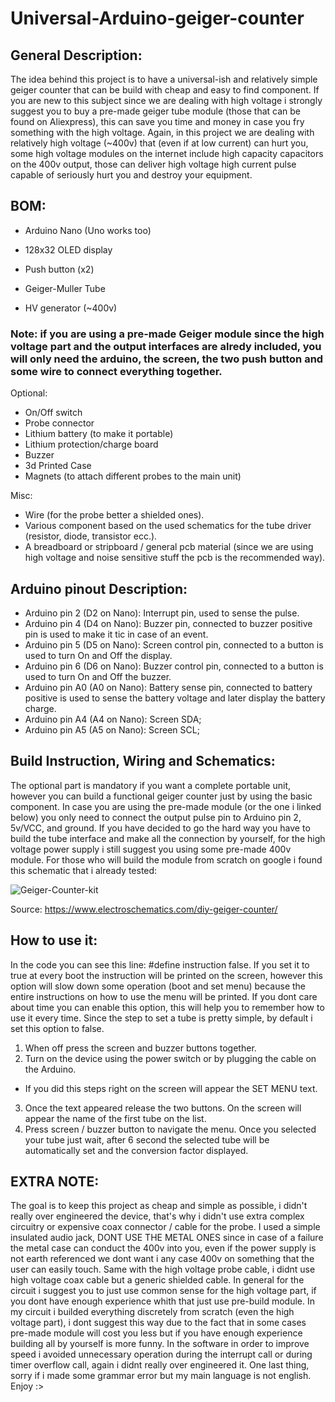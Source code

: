 # Universal-Arduino-geiger-counter

## General Description:

The idea behind this project is to have a universal-ish and relatively simple geiger counter that can be build with cheap and easy to find component. If you are new to this subject since we are dealing with high voltage i strongly suggest you to buy a pre-made geiger tube module (those that can be found on Aliexpress), this can save you time and money in case you fry something with the high voltage. Again, in this project we are dealing with relatively high voltage (~400v) that (even if at low current) can hurt you, some high voltage modules on the internet include high capacity capacitors on the 400v output, those can deliver high voltage high current pulse capable of seriously hurt you and destroy your equipment. 



## BOM:

- Arduino Nano (Uno works too)

- 128x32 OLED display
- Push button (x2) 
- Geiger-Muller Tube
- HV generator (~400v)

### Note: if you are using a pre-made Geiger module since the high voltage part and the output interfaces are alredy included, you will only need the arduino, the screen, the two push button and some wire to connect everything together.


 Optional:
- On/Off switch
- Probe connector
- Lithium battery (to make it portable)
- Lithium protection/charge board
- Buzzer
- 3d Printed Case
- Magnets (to attach different probes to the main unit)


Misc:
- Wire (for the probe better a shielded ones).
- Various component based on the used schematics for the tube driver (resistor, diode, transistor ecc.).
- A breadboard or stripboard / general pcb material (since we are using high voltage and noise sensitive stuff the pcb is the recommended way).

## Arduino pinout Description:

- Arduino pin 2 (D2 on Nano): Interrupt pin, used to sense the pulse.
- Arduino pin 4 (D4 on Nano): Buzzer pin, connected to buzzer positive pin is used to make it tic in case of an event.
- Arduino pin 5 (D5 on Nano): Screen control pin, connected to a button is used to turn On and Off the display.
- Arduino pin 6 (D6 on Nano): Buzzer control pin, connected to a button is used to turn On and Off the buzzer.
- Arduino pin A0 (A0 on Nano): Battery sense pin, connected to battery positive is used to sense the battery voltage and later display the battery charge.
- Arduino pin A4 (A4 on Nano): Screen SDA;
- Arduino pin A5 (A5 on Nano): Screen SCL;


## Build Instruction, Wiring and Schematics:

The optional part is mandatory if you want a complete portable unit, however you can build a functional geiger counter just by using the basic component. In case you are using the pre-made module (or the one i linked below) you only need to connect the output pulse pin to Arduino pin 2, 5v/VCC, and ground. If you have decided to go the hard way you have to build the tube interface and make all the connection by yourself, for the high voltage power supply i still suggest you using some pre-made 400v module. For those who will build the module from scratch on google i found this schematic that i already tested: 

![Geiger-Counter-kit](https://user-images.githubusercontent.com/17268735/188287614-a6f1a719-df5a-466f-b613-65c30b21cc44.png)

Source: https://www.electroschematics.com/diy-geiger-counter/


## How to use it:
 
In the code you can see this line: #define instruction false. If you set it to true at every boot the instruction will be printed on the screen, however this option will slow down some operation (boot and set menu) because the entire instructions on how to use the menu will be printed. If you dont care about time you can enable this option, this will help you to remember how to use it every time. Since the step to set a tube is pretty simple, by default i set this option to false. 

1) When off press the screen and buzzer buttons together.
2) Turn on the device using the power switch or by plugging the cable on the Arduino.
- If you did this steps right on the screen will appear the SET MENU text.
3) Once the text appeared release the two buttons. On the screen will appear the name of the first tube on the list.
4) Press screen / buzzer button to navigate the menu. Once you selected your tube just wait, after 6 second the selected tube will be automatically set and the conversion factor displayed.

## EXTRA NOTE:
The goal is to keep this project as cheap and simple as possible, i didn't really over engineered the device, that's why i didn't use extra complex circuitry or expensive coax connector / cable for the probe. I used a simple insulated audio jack, DONT USE THE METAL ONES since in case of a failure the metal case can conduct the 400v into you, even if the power supply is not earth referenced  we dont want i any case 400v on something that the user can easily touch. Same with the high voltage probe cable, i didnt use high voltage coax cable but a generic shielded cable. In general for the circuit i suggest you to just use common sense for the high voltage part, if you dont have enough experience whith that just use pre-build module. In my circuit i builded everything discretely from scratch (even the high voltage part), i dont suggest this way due to the fact that in some cases pre-made module will cost you less but if you have enough experience building all by yourself is more funny. In the software in order to improve speed i avoided unnecessary operation during the interrupt call or during timer overflow call, again i didnt really over engineered it. One last thing, sorry if i made some grammar error but my main language is not english. Enjoy :> 
